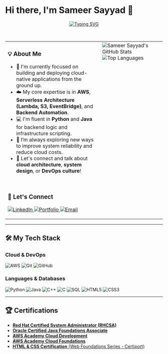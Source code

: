 # Hi there, I'm Sameer Sayyad 👋

<p align="center">
  <a href="https://git.io/typing-svg">
    <img src="https://readme-typing-svg.demolab.com?font=Space+Grotesk&size=22&pause=1000&color=0079C1&center=true&vCenter=true&width=800&lines=I'm+a+developer+who+loves+to+build,+automate,+and+optimize.;My+passion+is+engineering+scalable+backend+systems...;...and+leveraging+AWS+for+cost-efficient,+serverless+solutions." alt="Typing SVG" />
  </a>
</p>

<br/>

<table>
  <tr>
    <td valign="top" width="60%">
      
### 💡 About Me
      
* 🚀 I'm currently focused on building and deploying cloud-native applications from the ground up.
* ☁️ My core expertise is in **AWS**, **Serverless Architecture (Lambda, S3, EventBridge)**, and **Backend Automation**.
* 💻 I'm fluent in **Python** and **Java** for backend logic and infrastructure scripting.
* 🌱 I’m always exploring new ways to improve system reliability and reduce cloud costs.
* 💬 Let's connect and talk about **cloud architecture**, **system design**, or **DevOps culture**!

<br/>
      
### 🔗 Let's Connect
      
<p align="left">
  <a href="https://www.linkedin.com/in/sameer-sayyad-673820291/" target="_blank">
    <img src="https://img.shields.io/badge/LinkedIn-0077B5?style=for-the-badge&logo=linkedin&logoColor=white" alt="LinkedIn">
  </a>
  <a href="https://2dubub6pbj.execute-api.us-east-1.amazonaws.com/start" target="_blank">
    <img src="https://img.shields.io/badge/Portfolio-FF5722?style=for-the-badge&logo=Amazon-S3&logoColor=white" alt="Portfolio">
  </a>
  <a href="mailto:sayyadsameerM3@gmail.com">
    <img src="https://img.shields.io/badge/Email-D14836?style=for-the-badge&logo=gmail&logoColor=white" alt="Email">
  </a>
</p>

  </td>
  <td valign="top" width="40%">
      
<!-- GitHub Stats Card -->
<img src="https://github-readme-stats.vercel.app/api?username=Sayyaddsameer&show_icons=true&theme=transparent&hide_border=true&title_color=0079C1&icon_color=0079C1&include_all_commits=true&show_rank=true" alt="Sameer Sayyad's GitHub Stats" />

<br/>
      
<!-- Top Languages Card -->
<img src="https://github-readme-stats.vercel.app/api/top-langs/?username=Sayyaddsameer&layout=compact&theme=transparent&hide_border=true&title_color=0079C1" alt="Top Languages" />
      
  </td>
  </tr>
</table>

---

## 🛠️ My Tech Stack

### Cloud & DevOps
<p align="left">
  <img src="https://img.shields.io/badge/AWS-232F3E?style=for-the-badge&logo=amazon-aws&logoColor=white" alt="AWS">
  <img src="https://img.shields.io/badge/Git-F05032?style=for-the-badge&logo=git&logoColor=white" alt="Git">
  <img src="https://img.shields.io/badge/GitHub-181717?style=for-the-badge&logo=github&logoColor=white" alt="GitHub">
</p>

### Languages & Databases
<p align="left">
  <img src="https://img.shields.io/badge/Python-3776AB?style=for-the-badge&logo=python&logoColor=white" alt="Python">
  <img src="https://img.shields.io/badge/Java-007396?style=for-the-badge&logo=java&logoColor=white" alt="Java">
  <img src="https://img.shields.io/badge/C%2B%2B-00599C?style=for-the-badge&logo=cplusplus&logoColor=white" alt="C++">
  <img src="https://img.shields.io/badge/C-A8B9CC?style=for-the-badge&logo=c&logoColor=white" alt="C">
  <img src="https://img.shields.io/badge/SQL-4479A1?style=for-the-badge&logo=mysql&logoColor=white" alt="SQL">
  <img src="https://img.shields.io/badge/HTML5-E34F26?style=for-the-badge&logo=html5&logoColor=white" alt="HTML5">
  <img src="https://img.shields.io/badge/CSS3-1572B6?style=for-the-badge&logo=css3&logoColor=white" alt="CSS3">
</p>

---

## 🏆 Certifications

* [**Red Hat Certified System Administrator (RHCSA)**](https://www.credly.com/badges/f2cfa6d9-8f36-46a4-871f-8a6c0ee89f2f/public_url)
* [**Oracle Certified Java Foundations Associate**](https://catalog-education.oracle.com/pls/certview/sharebadge?id=A85DCE255805A0178923B963094DC567348778351EC420A4B1B9706DABE4C381)
* [**AWS Academy Cloud Development**](https://www.credly.com/badges/a64457c3-44d7-4ddf-91ea-d6d896e58cd6/public_url)
* [**AWS Academy Cloud Foundations**](https://www.credly.com/badges/59d734b5-5f48-4609-9ac9-2a0ee50336ec/public_url)
* [**HTML & CSS Certification** (Web Foundations Series - Certiport)](https://www.credly.com/badges/71367d89-76ba-4fb4-a26d-b7e2fa17355f/public_url)
